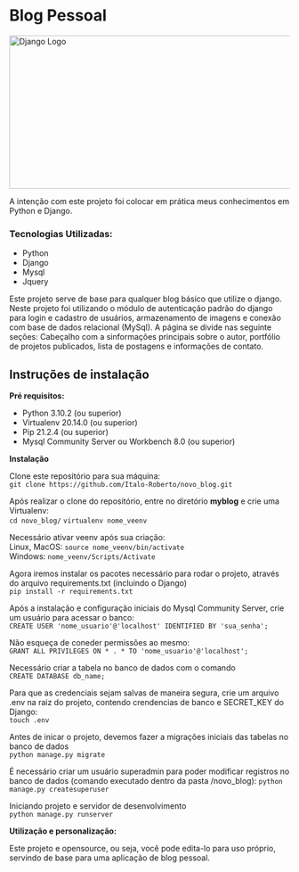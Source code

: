 <h1>Blog Pessoal</h1>
<img src="https://www.djangoproject.com/m/img/logos/django-logo-negative.png" width="580px" height="275px" alt="Django Logo">

<p>A intenção com este projeto foi colocar em prática meus conhecimentos em Python e Django.</p>

<h3>Tecnologias Utilizadas:</h3>
<ul>
    <li>Python</li>
    <li>Django</li>
    <li>Mysql</li>
    <li>Jquery</li>
</ul>

<p>
    Este projeto serve de base para qualquer blog básico que utilize o django. Neste projeto foi utilizando o módulo de autenticação padrão do django para login e cadastro de usuários, armazenamento de imagens e conexão com base de dados relacional (MySql). A página se divide nas seguinte seções: Cabeçalho com a sinformações principais sobre o autor, portfólio de projetos publicados, lista de postagens e informações de contato.
</p>

<h2>Instruções de instalação</h2>

<p>
    <strong>Pré requisitos:</strong>
    <br>
    <ul>
        <li>Python 3.10.2 (ou superior)</li>
        <li>Virtualenv 20.14.0 (ou superior)</li>
        <li>Pip 21.2.4 (ou superior)</li>
        <li>Mysql Community Server ou Workbench 8.0 (ou superior)</li>
    </ul>
</p>

  <strong>Instalação</strong>
  
  Clone este repositório para sua máquina:      
`git clone https://github.com/Italo-Roberto/novo_blog.git`
  
  Após realizar o clone do repositório, entre no diretório <strong>myblog</strong> e crie uma Virtualenv: <br>
 `cd novo_blog/`
 `virtualenv nome_veenv`

  Necessário ativar veenv após sua criação: <br>
  Linux, MacOS: `source nome_veenv/bin/activate` <br>
  Windows: `nome_veenv/Scripts/Activate`
  
  Agora iremos instalar os pacotes necessário para rodar o projeto, através do arquivo requirements.txt (incluindo o Django) <br>
  `pip install -r requirements.txt`

  Após a instalação e configuração iniciais do Mysql Community Server, crie um usuário para acessar o banco: <br>
  `CREATE USER 'nome_usuario'@'localhost' IDENTIFIED BY 'sua_senha';`
  
  Não esqueça de coneder permissões ao mesmo: <br>
  `GRANT ALL PRIVILEGES ON * . * TO 'nome_usuario'@'localhost';`
  
  Necessário criar a tabela no banco de dados com o comando <br>
  `CREATE DATABASE db_name;`
 
  Para que as credenciais sejam salvas de maneira segura, crie um arquivo .env na raiz do projeto, contendo crendencias de banco e SECRET_KEY do Django: <br>
  `touch .env`

  Antes de inicar o projeto, devemos fazer a migrações iniciais das tabelas no banco de dados <br>
  `python manage.py migrate`
 
  É necessário criar um usuário superadmin para poder modificar registros no banco de dados (comando executado dentro da pasta /novo_blog):
  `python manage.py createsuperuser`
 
  Iniciando projeto e servidor de desenvolvimento <br>
  `python manage.py runserver`

<p>
    <strong>Utilização e personalização:</strong>
    <br>
    <p>
        Este projeto e opensource, ou seja, você pode edita-lo para uso próprio, servindo de base para uma aplicação de blog pessoal.
    </p>
</p>
